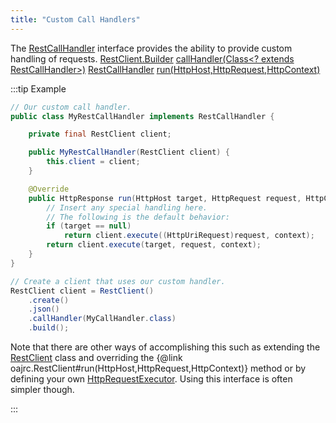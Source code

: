 ```yaml
---
title: "Custom Call Handlers"
---
```


The [RestCallHandler](../apidocs/org/apache/juneau/rest/client/RestCallHandler.html) interface provides the ability to provide custom handling of requests.
<tree>
<node-0><java-class>[RestClient.Builder](../apidocs/org/apache/juneau/rest/client/RestClient/Builder.html)</java-class></node-0>
<node-1><java-method>[callHandler(Class&lt;? extends RestCallHandler&gt;)](../apidocs/org/apache/juneau/rest/client/RestClient/Builder.html#callHandler(Class))</java-method></node-1>
<node-0><java-class>[RestCallHandler](../apidocs/org/apache/juneau/rest/client/RestCallHandler.html)</java-class></node-0>
<node-1><java-method>[run(HttpHost,HttpRequest,HttpContext)](../apidocs/org/apache/juneau/rest/client/RestCallHandler.html#run(HttpHost,HttpRequest,HttpContext))</java-method></node-1>
</tree>

:::tip Example


```java
// Our custom call handler.
public class MyRestCallHandler implements RestCallHandler {

    private final RestClient client;

    public MyRestCallHandler(RestClient client) {
        this.client = client;
    }

    @Override
    public HttpResponse run(HttpHost target, HttpRequest request, HttpContext context) throws IOException {
        // Insert any special handling here.
        // The following is the default behavior:
        if (target == null)
            return client.execute((HttpUriRequest)request, context);
        return client.execute(target, request, context);
    }
}

// Create a client that uses our custom handler.
RestClient client = RestClient()
    .create()
    .json()
    .callHandler(MyCallHandler.class)
    .build();
```


Note that there are other ways of accomplishing this such as extending the [RestClient](../apidocs/org/apache/juneau/rest/client/RestClient.html) class and overriding
the \{@link oajrc.RestClient#run(HttpHost,HttpRequest,HttpContext)\} method
or by defining your own [HttpRequestExecutor](../apidocs/org/apache/http/protocol/HttpRequestExecutor.html).  Using this interface is often simpler though.

:::
